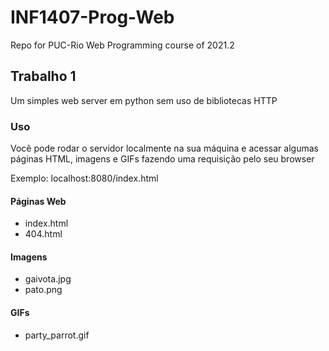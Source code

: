 # INF1407-Prog-Web
Repo for PUC-Rio Web Programming course of 2021.2

## Trabalho 1
Um simples web server em python sem uso de bibliotecas HTTP
### Uso
Você pode rodar o servidor localmente na sua máquina e acessar algumas páginas HTML, imagens e GIFs fazendo uma requisição pelo seu browser

Exemplo: localhost:8080/index.html
#### Páginas Web
* index.html
* 404.html
#### Imagens
* gaivota.jpg
* pato.png
#### GIFs
* party_parrot.gif
